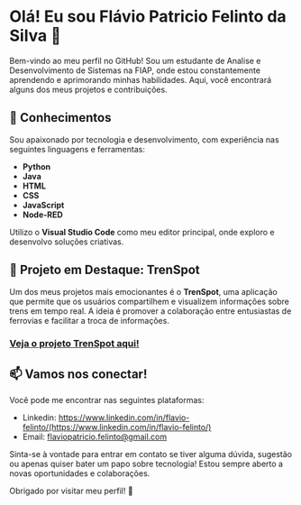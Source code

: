 # Olá! Eu sou Flávio Patricio Felinto da Silva 👋

Bem-vindo ao meu perfil no GitHub! Sou um estudante de Analise e Desenvolvimento de Sistemas na FIAP, onde estou constantemente aprendendo e aprimorando minhas habilidades. Aqui, você encontrará alguns dos meus projetos e contribuições.

## 🧠 Conhecimentos

Sou apaixonado por tecnologia e desenvolvimento, com experiência nas seguintes linguagens e ferramentas:

- **Python**
- **Java**
- **HTML**
- **CSS**
- **JavaScript**
- **Node-RED**

Utilizo o **Visual Studio Code** como meu editor principal, onde exploro e desenvolvo soluções criativas.

## 🚀 Projeto em Destaque: TrenSpot

Um dos meus projetos mais emocionantes é o **TrenSpot**, uma aplicação que permite que os usuários compartilhem e visualizem informações sobre trens em tempo real. A ideia é promover a colaboração entre entusiastas de ferrovias e facilitar a troca de informações.

### [Veja o projeto TrenSpot aqui!](#)

## 📫 Vamos nos conectar!

Você pode me encontrar nas seguintes plataformas:

- Linkedin: https://www.linkedin.com/in/flavio-felinto/(https://www.linkedin.com/in/flavio-felinto/)
- Email: [flaviopatricio.felinto@gmail.com](flaviopatricio.felinto@gmail.com)

Sinta-se à vontade para entrar em contato se tiver alguma dúvida, sugestão ou apenas quiser bater um papo sobre tecnologia! Estou sempre aberto a novas oportunidades e colaborações.

Obrigado por visitar meu perfil! 🚀
